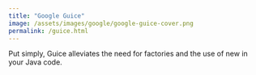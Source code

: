 ```yaml
---
title: "Google Guice"
image: /assets/images/google/google-guice-cover.png
permalink: /guice.html
---
```


Put simply, Guice alleviates the need for factories and the use of new in your Java code.
